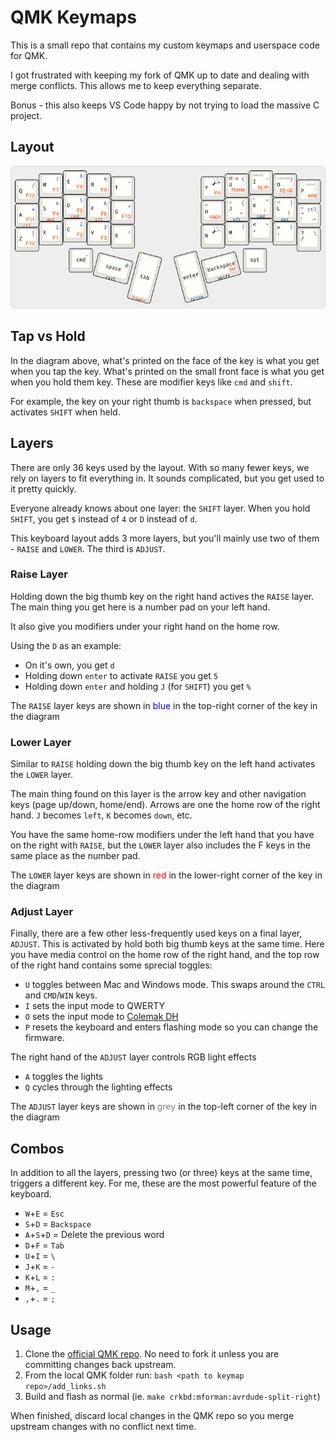 # QMK Keymaps

This is a small repo that contains my custom keymaps and userspace code for QMK.

I got frustrated with keeping my fork of QMK up to date and dealing with merge conflicts. This allows me to keep everything separate.

Bonus - this also keeps VS Code happy by not trying to load the massive C project.

## Layout

![](img/gergoplex---qwerty.png)

## Tap vs Hold

In the diagram above, what's printed on the face of the key is what you get when you tap the key. What's printed on the small front face is what you get when you hold them key. These are modifier keys like `cmd` and `shift`.

For example, the key on your right thumb is `backspace` when pressed, but activates `SHIFT` when held.

## Layers

There are only 36 keys used by the layout. With so many fewer keys, we rely on layers to fit everything in. It sounds complicated, but you get used to it pretty quickly. 

Everyone already knows about one layer: the `SHIFT` layer.
When you hold `SHIFT`, you get `$` instead of `4` or `D` instead of `d`.

This keyboard layout adds 3 more layers, but you'll mainly use two of them - `RAISE` and `LOWER`. The third is `ADJUST`.

### Raise Layer

Holding down the big thumb key on the right hand actives the `RAISE` layer. The main thing you get here is a number pad on your left hand.  

It also give you modifiers under your right hand on the home row.

Using the `D` as an example:

* On it's own, you get `d`
* Holding down `enter` to activate `RAISE` you get `5`
* Holding down `enter` and holding `J` (for `SHIFT`) you get `%`

The `RAISE` layer keys are shown in <span style="color: blue">blue</span> in the top-right corner of the key in the diagram

### Lower Layer

Similar to `RAISE` holding down the big thumb key on the left hand activates the `LOWER` layer.

The main thing found on this layer is the arrow key and other navigation keys (page up/down, home/end). Arrows are one the home row of the right hand. `J` becomes `left`, `K` becomes `down`, etc.

You have the same home-row modifiers under the left hand that you have on the right with `RAISE`, but the `LOWER` layer also includes the F keys in the same place as the number pad. 

The `LOWER` layer keys are shown in <span style="color: red">red</span> in the lower-right corner of the key in the diagram

### Adjust Layer

Finally, there are a few other less-frequently used keys on a final layer, `ADJUST`. This is activated by hold both big thumb keys at the same time. Here you have media control on the home row of the right hand, and the top row of the right hand contains some sprecial toggles:

* `U` toggles between Mac and Windows mode. This swaps around the `CTRL` and `CMD`/`WIN` keys.
* `I` sets the input mode to QWERTY
* `O` sets the input mode to [Colemak DH](https://colemakmods.github.io/mod-dh/)
* `P` resets the keyboard and enters flashing mode so you can change the firmware.

The right hand of the `ADJUST` layer controls RGB light effects

* `A` toggles the lights
* `Q` cycles through the lighting effects

The `ADJUST` layer keys are shown in <span style="color: grey">grey</span> in the top-left corner of the key in the diagram

## Combos

In addition to all the layers, pressing two (or three) keys at the same time, triggers a different key. For me, these are the most powerful feature of the keyboard.

* `W`+`E` = `Esc`
* `S`+`D` = `Backspace`
* `A`+`S`+`D` = Delete the previous word
* `D`+`F` = `Tab`
* `U`+`I` = `\`
* `J`+`K` = `-`
* `K`+`L` = `:`
* `M`+`,` = `_`
* `,`+`.` = `;`

## Usage

1. Clone the [official QMK repo](https://github.com/qmk/qmk_firmware). No need to fork it unless you are committing changes back upstream.
1. From the local QMK folder run: `bash <path to keymap repo>/add_links.sh`
1. Build and flash as normal (ie. `make crkbd:mforman:avrdude-split-right`)

When finished, discard local changes in the QMK repo so you merge upstream changes with no conflict next time.
